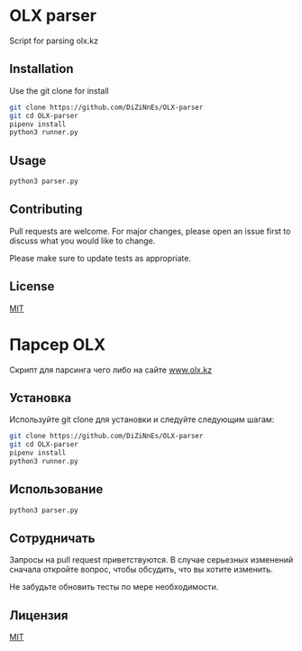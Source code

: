# OLX parser

Script for parsing olx.kz

## Installation

Use the git clone for install

```bash
git clone https://github.com/DiZiNnEs/OLX-parser
git cd OLX-parser
pipenv install
python3 runner.py
```

## Usage

```bash
python3 parser.py
```

## Contributing
Pull requests are welcome. For major changes, please open an issue first to discuss what you would like to change.

Please make sure to update tests as appropriate.

## License
[MIT](https://choosealicense.com/licenses/mit/)


# Парсер OLX

Скрипт для парсинга чего либо на сайте www.olx.kz

## Установка

Используйте git clone для установки и следуйте следующим шагам:

```bash
git clone https://github.com/DiZiNnEs/OLX-parser
git cd OLX-parser
pipenv install
python3 runner.py
```

## Использование

```bash
python3 parser.py
```

## Сотрудничать
Запросы на pull request приветствуются. В случае серьезных изменений сначала откройте вопрос, чтобы обсудить, что вы хотите изменить.

Не забудьте обновить тесты по мере необходимости.

## Лицензия 
[MIT](https://choosealicense.com/licenses/mit/)
